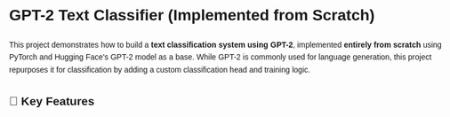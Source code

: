 <!DOCTYPE html>
<html lang="en">
<head>
  <meta charset="UTF-8">
  <title>GPT-2 Text Classifier</title>
  <style>
    body {
      font-family: Arial, sans-serif;
      margin: 40px;
      line-height: 1.6;
      max-width: 900px;
    }
    code {
      background-color: #f4f4f4;
      padding: 2px 4px;
      border-radius: 4px;
    }
    pre {
      background-color: #f4f4f4;
      padding: 15px;
      border-radius: 5px;
      overflow-x: auto;
    }
  </style>
</head>
<body>

  <h1>GPT-2 Text Classifier (Implemented from Scratch)</h1>

  <p>
    This project demonstrates how to build a <strong>text classification system using GPT-2</strong>,
    implemented <strong>entirely from scratch</strong> using PyTorch and Hugging Face's GPT-2 model as a base.
    While GPT-2 is commonly used for language generation, this project repurposes it for classification
    by adding a custom classification head and training logic.
  </p>

  <h2>📌 Key Features</h2
